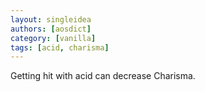 ```yaml
---
layout: singleidea
authors: [aosdict]
category: [vanilla]
tags: [acid, charisma]
---
```

Getting hit with acid can decrease Charisma.
